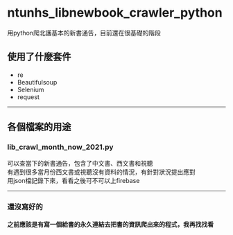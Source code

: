 # ntunhs_libnewbook_crawler_python  
 用python爬北護基本的新書通告，目前還在很基礎的階段  
## 使用了什麼套件  
#### 
* re  
* Beautifulsoup  
* Selenium  
* request  
---  
## 各個檔案的用途  

### lib_crawl_month_now_2021.py 

 可以查當下的新書通告，包含了中文書、西文書和視聽   
 有遇到很多當月份西文書或視聽沒有資料的情況，有針對狀況提出應對  
 用json檔記錄下來，看看之後可不可以上firebase  


---  
### 還沒寫好的  
#### 之前應該是有寫一個給書的永久連結去把書的資訊爬出來的程式，我再找找看  
